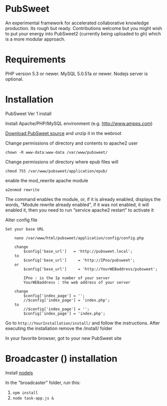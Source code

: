 PubSweet
========

An experimental framework for accelerated collaborative knowledge production. Its rough but ready. Contributions welcome but you might wish to put your energy into PubSweet2 (currently being uploaded to gh) which is a more modular approach.

Requirements
============

PHP version 5.3 or newer.
MySQL 5.0.51a or newer.
Nodejs server is optional.

Installation
============

PubSweet Ver 1 install

Install Apache/PHP/MySQL environment (e.g. http://www.ampps.com)

[Download PubSweet source](https://github.com/BookSprints/PubSweet/archive/master.zip) and unzip it in the webroot

			
Change permissions of directory and contents to apache2 user

	chown -R www-data:www-data /var/www/pubsweet/
	
Change permissions of directory where epub files will 

	chmod 755 /var/www/pubsweet/application/epub/

enable the mod_rewrite apache module

	a2enmod rewrite

The command enables the module, or, if it is already enabled, displays the words, "Module rewrite already
enabled", if it was not enabled, it will enabled it, then you need to run “service apache2 restart” to activate it


Alter config file

	Set your base URL

		nano /var/www/html/pubsweet/application/config/config.php

		change
			$config['base_url']   = 'http://pubsweet.local';
		to
			$config['base_url']     = 'http://IPno/pubsweet';
		or
			$config['base_url']     = 'http://YourWEBaddress/pubsweet';

			IPno : is the Ip number of your server
			YourWEBaddress : the web address of your server

		change
			$config['index_page'] = '';
			//$config['index_page'] = 'index.php';
		to
			//$config['index_page'] = '';
			$config['index_page'] = 'index.php';

Go to `http://YourInstallation/install/` and follow the instructions. After executing the installation remove the /install/ folder


In your favorite browser, got to your new PubSweet site

Broadcaster () installation
===================

Install [nodejs](http://nodejs.org/download/) 

In the "broadcaster" folder, run this:

1. `npm install`
2. `node task-app.js &`
